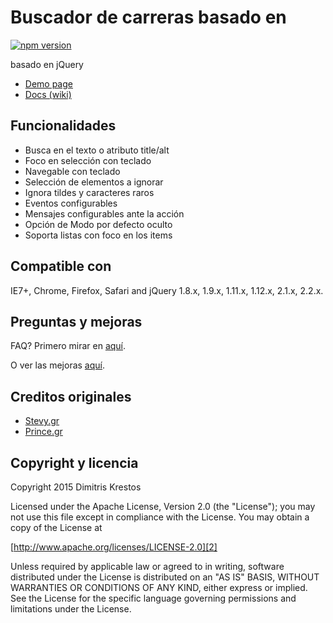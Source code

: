 # Buscador de carreras basado en

[![npm version](https://badge.fury.io/js/hideseek.png)](http://badge.fury.io/js/hideseek)

basado en jQuery

* [Demo page][1]
* [Docs (wiki)][3]

## Funcionalidades

* Busca en el texto o atributo title/alt
* Foco en selección con teclado
* Navegable con teclado
* Selección de elementos a ignorar
* Ignora tildes y caracteres raros
* Eventos configurables
* Mensajes configurables ante la acción
* Opción de Modo por defecto oculto
* Soporta listas con foco en los items

## Compatible con

IE7+, Chrome, Firefox, Safari
and jQuery 1.8.x, 1.9.x, 1.11.x, 1.12.x, 2.1.x, 2.2.x.

## Preguntas y mejoras

FAQ? Primero mirar en [aquí][6].

O ver las mejoras [aquí][7].

## Creditos originales
* [Stevy.gr][4]
* [Prince.gr][5]

## Copyright y licencia

Copyright 2015 Dimitris Krestos

Licensed under the Apache License, Version 2.0 (the "License");
you may not use this file except in compliance with the License.
You may obtain a copy of the License at

[http://www.apache.org/licenses/LICENSE-2.0][2]

Unless required by applicable law or agreed to in writing, software
distributed under the License is distributed on an "AS IS" BASIS,
WITHOUT WARRANTIES OR CONDITIONS OF ANY KIND, either express or implied.
See the License for the specific language governing permissions and
limitations under the License.

  [1]: http://vdw.github.io/HideSeek/
  [2]: http://www.apache.org/licenses/LICENSE-2.0
  [3]: https://github.com/vdw/HideSeek/wiki
  [4]: http://stevy.gr/
  [5]: http://prince.gr/
  [6]: https://github.com/vdw/HideSeek/issues?utf8=%E2%9C%93&q=label%3Aquestion
  [7]: https://github.com/vdw/HideSeek/issues?utf8=%E2%9C%93&q=label%3Aenhancement
